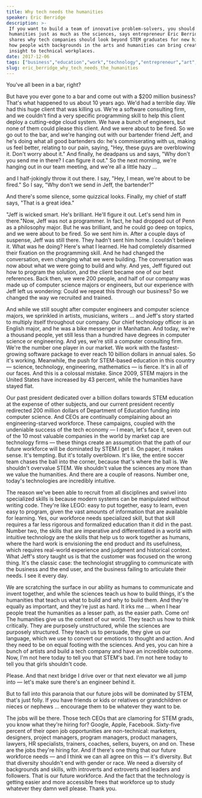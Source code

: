 ```yaml
---
title: Why tech needs the humanities
speaker: Eric Berridge
description: >-
 If you want to build a team of innovative problem-solvers, you should value the
 humanities just as much as the sciences, says entrepreneur Eric Berridge. He
 shares why tech companies should look beyond STEM graduates for new hires -- and
 how people with backgrounds in the arts and humanities can bring creativity and
 insight to technical workplaces.
date: 2017-12-06
tags: ["business","education","work","technology","entrepreneur","art","science","science-and-art","creativity","innovation"]
slug: eric_berridge_why_tech_needs_the_humanities
---
```


You've all been in a bar, right?

But have you ever gone to a bar and come out with a $200 million business? That's what
happened to us about 10 years ago. We'd had a terrible day. We had this huge client that
was killing us. We're a software consulting firm, and we couldn't find a very specific
programming skill to help this client deploy a cutting-edge cloud system. We have a bunch
of engineers, but none of them could please this client. And we were about to be fired. So
we go out to the bar, and we're hanging out with our bartender friend Jeff, and he's doing
what all good bartenders do: he's commiserating with us, making us feel better, relating
to our pain, saying, "Hey, these guys are overblowing it. Don't worry about it." And
finally, he deadpans us and says, "Why don't you send me in there? I can figure it out."
So the next morning, we're hanging out in our team meeting, and we're all a little hazy
...

and I half-jokingly throw it out there. I say, "Hey, I mean, we're about to be fired." So
I say, "Why don't we send in Jeff, the bartender?"

And there's some silence, some quizzical looks. Finally, my chief of staff says, "That is
a great idea."

"Jeff is wicked smart. He's brilliant. He'll figure it out. Let's send him in there."Now,
Jeff was not a programmer. In fact, he had dropped out of Penn as a philosophy major. But
he was brilliant, and he could go deep on topics, and we were about to be fired. So we
sent him in. After a couple days of suspense, Jeff was still there. They hadn't sent him
home. I couldn't believe it. What was he doing? Here's what I learned. He had completely
disarmed their fixation on the programming skill. And he had changed the conversation,
even changing what we were building. The conversation was now about what we were going to
build and why. And yes, Jeff figured out how to program the solution, and the client
became one of our best references. Back then, we were 200 people, and half of our company
was made up of computer science majors or engineers, but our experience with Jeff left us
wondering: Could we repeat this through our business? So we changed the way we recruited
and trained.

And while we still sought after computer engineers and computer science majors, we
sprinkled in artists, musicians, writers ... and Jeff's story started to multiply itself
throughout our company. Our chief technology officer is an English major, and he was a
bike messenger in Manhattan. And today, we're a thousand people, yet still less than a
hundred have degrees in computer science or engineering. And yes, we're still a computer
consulting firm. We're the number one player in our market. We work with the
fastest-growing software package to ever reach 10 billion dollars in annual sales. So it's
working. Meanwhile, the push for STEM-based education in this country — science,
technology, engineering, mathematics — is fierce. It's in all of our faces. And this is a
colossal mistake. Since 2009, STEM majors in the United States have increased by 43
percent, while the humanities have stayed flat.

Our past president dedicated over a billion dollars towards STEM education at the expense
of other subjects, and our current president recently redirected 200 million dollars of
Department of Education funding into computer science. And CEOs are continually
complaining about an engineering-starved workforce. These campaigns, coupled with the
undeniable success of the tech economy — I mean, let's face it, seven out of the 10 most
valuable companies in the world by market cap are technology firms — these things create
an assumption that the path of our future workforce will be dominated by STEM.I get it. On
paper, it makes sense. It's tempting. But it's totally overblown. It's like, the entire
soccer team chases the ball into the corner, because that's where the ball is. We
shouldn't overvalue STEM. We shouldn't value the sciences any more than we value the
humanities. And there are a couple of reasons. Number one, today's technologies are
incredibly intuitive.

The reason we've been able to recruit from all disciplines and swivel into specialized
skills is because modern systems can be manipulated without writing code. They're like
LEGO: easy to put together, easy to learn, even easy to program, given the vast amounts of
information that are available for learning. Yes, our workforce needs specialized skill,
but that skill requires a far less rigorous and formalized education than it did in the
past. Number two, the skills that are imperative and differentiated in a world with
intuitive technology are the skills that help us to work together as humans, where the
hard work is envisioning the end product and its usefulness, which requires real-world
experience and judgment and historical context. What Jeff's story taught us is that the
customer was focused on the wrong thing. It's the classic case: the technologist
struggling to communicate with the business and the end user, and the business failing to
articulate their needs. I see it every day.

We are scratching the surface in our ability as humans to communicate and invent together,
and while the sciences teach us how to build things, it's the humanities that teach us
what to build and why to build them. And they're equally as important, and they're just as
hard. It irks me ... when I hear people treat the humanities as a lesser path, as the
easier path. Come on! The humanities give us the context of our world. They teach us how
to think critically. They are purposely unstructured, while the sciences are purposely
structured. They teach us to persuade, they give us our language, which we use to convert
our emotions to thought and action. And they need to be on equal footing with the
sciences. And yes, you can hire a bunch of artists and build a tech company and have an
incredible outcome. Now, I'm not here today to tell you that STEM's bad. I'm not here today
to tell you that girls shouldn't code.

Please. And that next bridge I drive over or that next elevator we all jump into — let's
make sure there's an engineer behind it.

But to fall into this paranoia that our future jobs will be dominated by STEM, that's just
folly. If you have friends or kids or relatives or grandchildren or nieces or nephews ...
encourage them to be whatever they want to be.

The jobs will be there. Those tech CEOs that are clamoring for STEM grads, you know what
they're hiring for? Google, Apple, Facebook. Sixty-five percent of their open job
opportunities are non-technical: marketers, designers, project managers, program managers,
product managers, lawyers, HR specialists, trainers, coaches, sellers, buyers, on and on.
These are the jobs they're hiring for. And if there's one thing that our future workforce
needs — and I think we can all agree on this — it's diversity. But that diversity
shouldn't end with gender or race. We need a diversity of backgrounds and skills, with
introverts and extroverts and leaders and followers. That is our future workforce. And the
fact that the technology is getting easier and more accessible frees that workforce up to
study whatever they damn well please. Thank you.

<!--
ad_duration=3.33
comment_count=39
event="TED@IBM"
external_start_time=0
has_talk_citation=0
intro_duration=11.82
is_subtitle_required="False"
is_talk_featured="True"
language="en"
language_swap="False"
native_language="en"
number_of_related_talks=6
number_of_speakers=1
number_of_subtitled_videos=20
number_of_tags=10
number_of_talk_download_languages=20
number_of_talk_more_resources=0
number_of_talk_recommendations=1
number_of_talks_take_actions=2
post_ad_duration=0.83
published_timestamp="2018-05-01 14:39:54"
recording_date="2017-12-06"
speaker_description="Entrepreneur"
speaker_is_published=1
speaker_name="Eric Berridge"
talk_more_resources=[]
talk_name="Why tech needs the humanities"
talk_recommendations_blurb="More resources curated by Eric Berridge"
talks_tags=["business","education","work","technology","entrepreneur","art","science","science-and-art","creativity","innovation"]
url_audio="https://download.ted.com/talks/EricBerridge_2017S.mp3?apikey=acme-roadrunner"
url_photo_speaker="https://pe.tedcdn.com/images/ted/dae5d528e626b5e4997bd153f8ed71b4f3a39a7a_254x191.jpg"
url_photo_talk="https://s3.amazonaws.com/talkstar-photos/uploads/4166f021-8c4a-4ce1-bf2c-b2b92aeda9d7/EricBerridge_2017S-embed.jpg"
url_webpage="https://www.ted.com/talks/eric_berridge_why_tech_needs_the_humanities"
video_type_name="TED Institute Talk"
-->